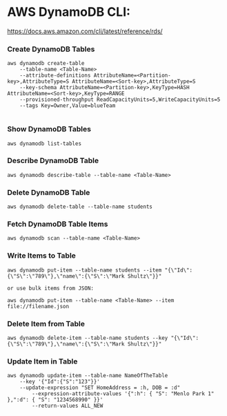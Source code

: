 # AWS DynamoDB CLI:

https://docs.aws.amazon.com/cli/latest/reference/rds/

### Create DynamoDB Tables
```
aws dynamodb create-table
    --table-name <Table-Name>
    --attribute-definitions AttributeName=<Partition-key>,AttributeType=S AttributeName=<Sort-key>,AttributeType=S
    --key-schema AttributeName=<Partition-key>,KeyType=HASH AttributeName=<Sort-key>,KeyType=RANGE
    --provisioned-throughput ReadCapacityUnits=5,WriteCapacityUnits=5
    --tags Key=Owner,Value=blueTeam


```

### Show DynamoDB Tables
```
aws dynamodb list-tables 

```

### Describe DynamoDB Table
```
aws dynamodb describe-table --table-name <Table-Name> 

```

### Delete DynamoDB Table
```
aws dynamodb delete-table --table-name students

```

### Fetch DynamoDB Table Items
```
aws dynamodb scan --table-name <Table-Name> 

```

### Write Items to Table
```
aws dynamodb put-item --table-name students --item "{\"Id\":{\"S\":\"789\"},\"name\":{\"S\":\"Mark Shultz\"}}"

or use bulk items from JSON:

aws dynamodb put-item --table-name <Table-Name> --item file://filename.json 

```

### Delete Item from Table
```
aws dynamodb delete-item --table-name students --key "{\"Id\":{\"S\":\"789\"},\"name\":{\"S\":\"Mark Shultz\"}}"

```

### Update Item in Table
```
aws dynamodb update-item --table-name NameOfTheTable 
    --key '{"Id":{"S":"123"}}' 
    --update-expression "SET HomeAddress = :h, DOB = :d" 
        --expression-attribute-values '{":h": { "S": "Menlo Park 1" },":d": { "S": "1234568990" }}' 
        --return-values ALL_NEW

```
